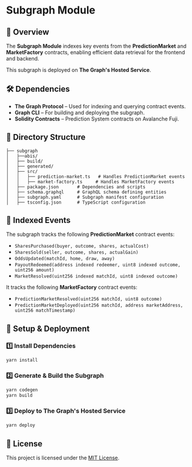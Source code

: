 # Subgraph Module

## 📜 Overview
The **Subgraph Module** indexes key events from the **PredictionMarket** and **MarketFactory** contracts, enabling efficient data retrieval for the frontend and backend.

This subgraph is deployed on **The Graph's Hosted Service**.

## 🛠 Dependencies
- **The Graph Protocol** – Used for indexing and querying contract events.
- **Graph CLI** – For building and deploying the subgraph.
- **Solidity Contracts** – Prediction System contracts on Avalanche Fuji.

## 📂 Directory Structure
```
├── subgraph
│   ├──abis/
│   ├── build/
│   ├── generated/
│   ├── src/
│   │   ├── prediction-market.ts   # Handles PredictionMarket events
│   │   ├── market-factory.ts     # Handles MarketFactory events
│   ├── package.json       # Dependencies and scripts
│   ├── schema.graphql     # GraphQL schema defining entities
│   ├── subgraph.yaml      # Subgraph manifest configuration
│   ├── tsconfig.json      # TypeScript configuration
```

## 🔑 Indexed Events
The subgraph tracks the following **PredictionMarket** contract events:
- `SharesPurchased(buyer, outcome, shares, actualCost)`
- `SharesSold(seller, outcome, shares, actualGain)`
- `OddsUpdated(matchId, home, draw, away)`
- `PayoutRedeemed(address indexed redeemer, uint8 indexed outcome, uint256 amount)`
- `MarketResolved(uint256 indexed matchId, uint8 indexed outcome)`

It tracks the following **MarketFactory** contract events: 
- `PredictionMarketResolved(uint256 matchId, uint8 outcome)`
- `PredictionMarketDeployed(uint256 matchId, address marketAddress, uint256 matchTimestamp)`

## 🚀 Setup & Deployment

### 1️⃣ Install Dependencies
```bash
yarn install
```

### 2️⃣ Generate & Build the Subgraph
```bash
yarn codegen
yarn build
```

### 3️⃣ Deploy to The Graph's Hosted Service
```bash
yarn deploy
```

## 📄 License
This project is licensed under the [MIT License](LICENSE).
